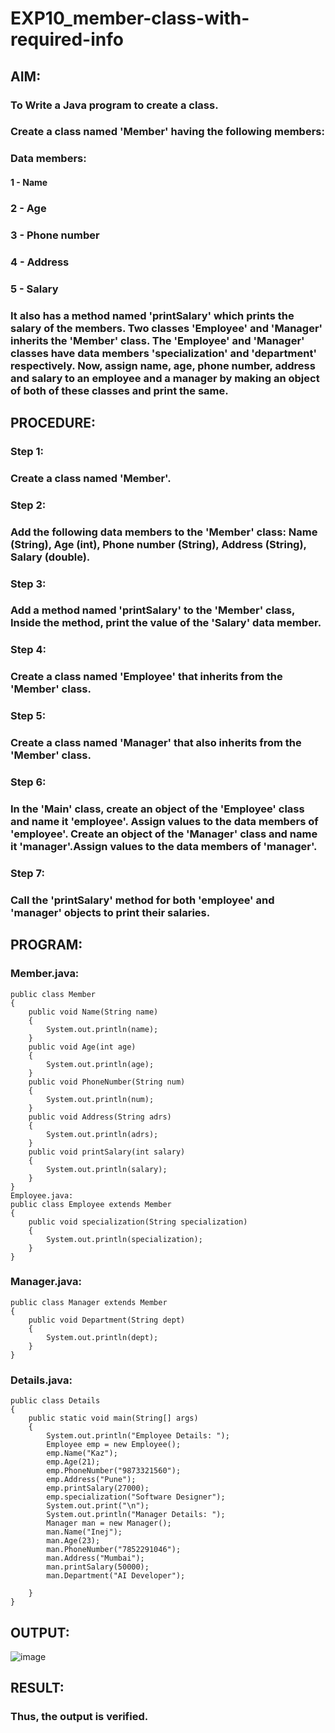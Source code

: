 # EXP10_member-class-with-required-info

## AIM:
### To Write a Java program to create a class.

### Create a class named 'Member' having the following members:
### Data members:
#### 1 - Name
### 2 - Age
### 3 - Phone number
### 4 - Address
### 5 - Salary

### It also has a method named 'printSalary' which prints the salary of the members. Two classes 'Employee' and 'Manager' inherits the 'Member' class. The 'Employee' and 'Manager' classes have data members 'specialization' and 'department' respectively. Now, assign name, age, phone number, address and salary to an employee and a manager by making an object of both of these classes and print the same.
## PROCEDURE:
### Step 1:
### Create a class named 'Member'.

### Step 2:
### Add the following data members to the 'Member' class: Name (String), Age (int), Phone number (String), Address (String), Salary (double).

### Step 3:
### Add a method named 'printSalary' to the 'Member' class, Inside the method, print the value of the 'Salary' data member.

### Step 4:
### Create a class named 'Employee' that inherits from the 'Member' class.

### Step 5:
### Create a class named 'Manager' that also inherits from the 'Member' class.

### Step 6:
### In the 'Main' class, create an object of the 'Employee' class and name it 'employee'. Assign values to the data members of 'employee'. Create an object of the 'Manager' class and name it 'manager'.Assign values to the data members of 'manager'.

### Step 7:
### Call the 'printSalary' method for both 'employee' and 'manager' objects to print their salaries.

## PROGRAM:
### Member.java:
```
public class Member
{
    public void Name(String name)
    {
        System.out.println(name);
    }
    public void Age(int age)
    {
        System.out.println(age);
    }
    public void PhoneNumber(String num)
    {
        System.out.println(num);
    }
    public void Address(String adrs)
    {
        System.out.println(adrs);
    }
    public void printSalary(int salary)
    {
        System.out.println(salary);
    }
}
Employee.java:
public class Employee extends Member
{
    public void specialization(String specialization)
    {
        System.out.println(specialization);
    }
}
```
### Manager.java:
```
public class Manager extends Member
{
    public void Department(String dept)
    {
        System.out.println(dept);
    }
}
```
### Details.java:
```
public class Details
{
    public static void main(String[] args)
    {
        System.out.println("Employee Details: ");
        Employee emp = new Employee();
        emp.Name("Kaz");
        emp.Age(21);
        emp.PhoneNumber("9873321560");
        emp.Address("Pune");
        emp.printSalary(27000);
        emp.specialization("Software Designer");
        System.out.print("\n");
        System.out.println("Manager Details: ");
        Manager man = new Manager();
        man.Name("Inej");
        man.Age(23);
        man.PhoneNumber("7852291046");
        man.Address("Mumbai");
        man.printSalary(50000);
        man.Department("AI Developer");

    }
}
```
## OUTPUT:
![image](https://github.com/gpavithra673/EXP10_member-class-with-required-info/assets/93427264/9efb743e-c63e-43aa-a1a0-78b5ffbedf11)
## RESULT:
### Thus, the output is verified.

